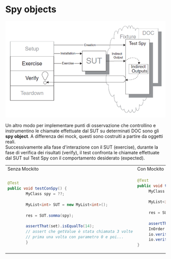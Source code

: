 # Spy objects

![Spy object](/assets/10_spy-object.png)

Un altro modo per implementare punti di osservazione che controllino e instrumentino le chiamate effettuate dal SUT su determinati DOC sono gli **spy object**.
A differenza dei mock, questi sono costruiti a partire da oggetti reali.  
Successivamente alla fase d'interazione con il SUT (exercise), durante la fase di verifica dei risultati (verify), il test confronta le chiamate effettuate dal SUT sul Test Spy con il comportamento desiderato (expected).

<table>
<tbody>
<tr>
<td>Senza Mockito</td>
<td>Con Mockito</td>
</tr>
<tr>
<td>
<div markdown="1">

```java
@Test
public void testConSpy() {
        MyClass spy = ??;

        MyList<int> SUT = new MyList<int>();

        res = SUT.somma(spy);

        assertThat(set).isEqualTo(14);
        // assert che getValue è stata chiamata 3 volte
        // prima una volta con parametro 0 e poi...    
        }
```

</div>
</td>
<td>
<div markdown="1">

```java
@Test 
public void testConSpy() {
     MyClass spy = spy(new MyClass());

     MyList<int> SUT = new MyList<int>();

     res = SUT.somma(spy);
     
     assertThat(res).isEqualTo(14); 
     InOrder io = inOrder(spy); 
     io.verify(spy).getValue(0); 
     io.verify(spy, times(2)).getValue(1);
} 
```

</div>
</td>
</tr>
</tbody>
</table>
